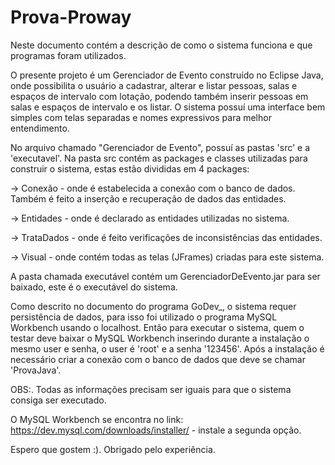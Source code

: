 # Prova-Proway
Neste documento contém a descrição de como o sistema funciona e que programas foram utilizados.

  O presente projeto é um Gerenciador de Evento construído no Eclipse Java, onde possibilita o usuário a cadastrar, alterar e listar pessoas, salas e espaços de intervalo com lotação, podendo também inserir pessoas em salas e espaços de intervalo e os listar. O sistema possuí uma interface bem simples com telas separadas e nomes expressivos para melhor entendimento.
  
  No arquivo chamado "Gerenciador de Evento", possuí as pastas 'src' e a 'executavel'. Na pasta src contém as packages e classes utilizadas para construir o sistema, estas estão divididas em 4 packages:
  
  -> Conexão - onde é estabelecida a conexão com o banco de dados. Também é feito a inserção e recuperação de dados das entidades.
  
  -> Entidades - onde é declarado as entidades utilizadas no sistema.
  
  -> TrataDados - onde é feito verificações de inconsistências das entidades.
  
  -> Visual - onde contém todas as telas (JFrames) criadas para este sistema.
  
  A pasta chamada executável contém um GerenciadorDeEvento.jar para ser baixado, este é o executável do sistema.
 
 
 
  Como descrito no documento do programa GoDev_, o sistema requer persistência de dados, para isso foi utilizado o programa MySQL Workbench usando o localhost. Então para executar o sistema, quem o testar deve baixar o MySQL Workbench inserindo durante a instalação o mesmo user e senha, o user é 'root' e a senha '123456'. Após a instalação é necessário criar a conexão com o banco de dados que deve se chamar 'ProvaJava'. 
  
OBS:. Todas as informações precisam ser iguais para que o sistema consiga ser executado.

O MySQL Workbench se encontra no link: https://dev.mysql.com/downloads/installer/  - instale a segunda opção.



Espero que gostem :).
Obrigado pelo experiência.

